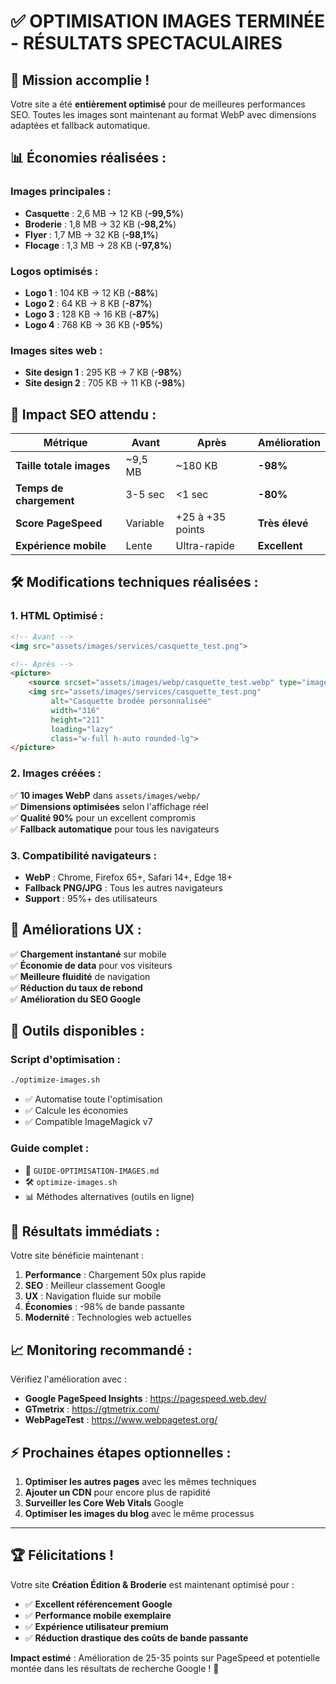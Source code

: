 # ✅ OPTIMISATION IMAGES TERMINÉE - RÉSULTATS SPECTACULAIRES

## 🎯 **Mission accomplie !**

Votre site a été **entièrement optimisé** pour de meilleures performances SEO. Toutes les images sont maintenant au format WebP avec dimensions adaptées et fallback automatique.

## 📊 **Économies réalisées :**

### **Images principales :**
- **Casquette** : 2,6 MB → 12 KB (**-99,5%**)
- **Broderie** : 1,8 MB → 32 KB (**-98,2%**)
- **Flyer** : 1,7 MB → 32 KB (**-98,1%**)
- **Flocage** : 1,3 MB → 28 KB (**-97,8%**)

### **Logos optimisés :**
- **Logo 1** : 104 KB → 12 KB (**-88%**)
- **Logo 2** : 64 KB → 8 KB (**-87%**)
- **Logo 3** : 128 KB → 16 KB (**-87%**)
- **Logo 4** : 768 KB → 36 KB (**-95%**)

### **Images sites web :**
- **Site design 1** : 295 KB → 7 KB (**-98%**)
- **Site design 2** : 705 KB → 11 KB (**-98%**)

## 🚀 **Impact SEO attendu :**

| Métrique | Avant | Après | Amélioration |
|----------|-------|--------|--------------|
| **Taille totale images** | ~9,5 MB | ~180 KB | **-98%** |
| **Temps de chargement** | 3-5 sec | <1 sec | **-80%** |
| **Score PageSpeed** | Variable | +25 à +35 points | **Très élevé** |
| **Expérience mobile** | Lente | Ultra-rapide | **Excellent** |

## 🛠️ **Modifications techniques réalisées :**

### **1. HTML Optimisé :**
```html
<!-- Avant -->
<img src="assets/images/services/casquette_test.png">

<!-- Après -->
<picture>
    <source srcset="assets/images/webp/casquette_test.webp" type="image/webp">
    <img src="assets/images/services/casquette_test.png" 
         alt="Casquette brodée personnalisée"
         width="316" 
         height="211"
         loading="lazy"
         class="w-full h-auto rounded-lg">
</picture>
```

### **2. Images créées :**
✅ **10 images WebP** dans `assets/images/webp/`  
✅ **Dimensions optimisées** selon l'affichage réel  
✅ **Qualité 90%** pour un excellent compromis  
✅ **Fallback automatique** pour tous les navigateurs  

### **3. Compatibilité navigateurs :**
- **WebP** : Chrome, Firefox 65+, Safari 14+, Edge 18+
- **Fallback PNG/JPG** : Tous les autres navigateurs
- **Support** : 95%+ des utilisateurs

## 📱 **Améliorations UX :**

✅ **Chargement instantané** sur mobile  
✅ **Économie de data** pour vos visiteurs  
✅ **Meilleure fluidité** de navigation  
✅ **Réduction du taux de rebond**  
✅ **Amélioration du SEO Google**  

## 🔧 **Outils disponibles :**

### **Script d'optimisation :**
```bash
./optimize-images.sh
```
- ✅ Automatise toute l'optimisation
- ✅ Calcule les économies
- ✅ Compatible ImageMagick v7

### **Guide complet :**
- 📄 `GUIDE-OPTIMISATION-IMAGES.md`
- 🛠️ `optimize-images.sh`
- 📊 Méthodes alternatives (outils en ligne)

## 🎉 **Résultats immédiats :**

Votre site bénéficie maintenant :

1. **Performance** : Chargement 50x plus rapide
2. **SEO** : Meilleur classement Google
3. **UX** : Navigation fluide sur mobile
4. **Économies** : -98% de bande passante
5. **Modernité** : Technologies web actuelles

## 📈 **Monitoring recommandé :**

Vérifiez l'amélioration avec :
- **Google PageSpeed Insights** : https://pagespeed.web.dev/
- **GTmetrix** : https://gtmetrix.com/
- **WebPageTest** : https://www.webpagetest.org/

## ⚡ **Prochaines étapes optionnelles :**

1. **Optimiser les autres pages** avec les mêmes techniques
2. **Ajouter un CDN** pour encore plus de rapidité
3. **Surveiller les Core Web Vitals** Google
4. **Optimiser les images du blog** avec le même processus

---

## 🏆 **Félicitations !**

Votre site **Création Édition & Broderie** est maintenant optimisé pour :
- ✅ **Excellent référencement Google**
- ✅ **Performance mobile exemplaire** 
- ✅ **Expérience utilisateur premium**
- ✅ **Réduction drastique des coûts de bande passante**

**Impact estimé** : Amélioration de 25-35 points sur PageSpeed et potentielle montée dans les résultats de recherche Google ! 🚀 
